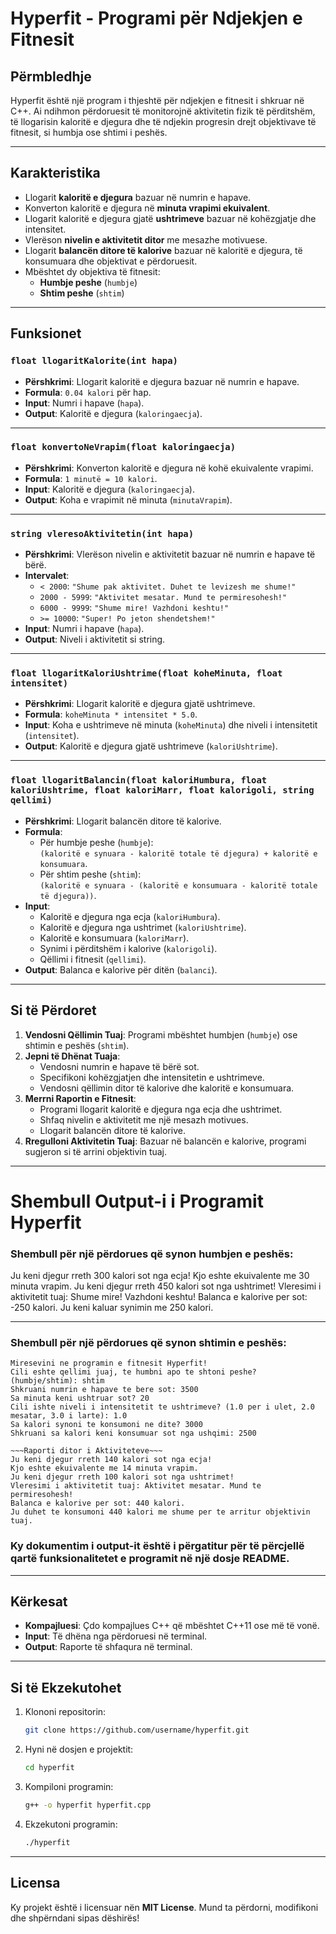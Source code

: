 # Hyperfit - Programi për Ndjekjen e Fitnesit

## Përmbledhje
Hyperfit është një program i thjeshtë për ndjekjen e fitnesit i shkruar në C++. Ai ndihmon përdoruesit të monitorojnë aktivitetin fizik të përditshëm, të llogarisin kaloritë e djegura dhe të ndjekin progresin drejt objektivave të fitnesit, si humbja ose shtimi i peshës.

---

## Karakteristika
- Llogarit **kaloritë e djegura** bazuar në numrin e hapave.
- Konverton kaloritë e djegura në **minuta vrapimi ekuivalent**.
- Llogarit kaloritë e djegura gjatë **ushtrimeve** bazuar në kohëzgjatje dhe intensitet.
- Vlerëson **nivelin e aktivitetit ditor** me mesazhe motivuese.
- Llogarit **balancën ditore të kalorive** bazuar në kaloritë e djegura, të konsumuara dhe objektivat e përdoruesit.
- Mbështet dy objektiva të fitnesit:
  - **Humbje peshe** (`humbje`)
  - **Shtim peshe** (`shtim`)

---

## Funksionet

### `float llogaritKalorite(int hapa)`
- **Përshkrimi**: Llogarit kaloritë e djegura bazuar në numrin e hapave.
- **Formula**: `0.04 kalori` për hap.
- **Input**: Numri i hapave (`hapa`).
- **Output**: Kaloritë e djegura (`kaloringaecja`).

---

### `float konvertoNeVrapim(float kaloringaecja)`
- **Përshkrimi**: Konverton kaloritë e djegura në kohë ekuivalente vrapimi.
- **Formula**: `1 minutë = 10 kalori`.
- **Input**: Kaloritë e djegura (`kaloringaecja`).
- **Output**: Koha e vrapimit në minuta (`minutaVrapim`).

---

### `string vleresoAktivitetin(int hapa)`
- **Përshkrimi**: Vlerëson nivelin e aktivitetit bazuar në numrin e hapave të bërë.
- **Intervalet**:
  - `< 2000`: `"Shume pak aktivitet. Duhet te levizesh me shume!"`
  - `2000 - 5999`: `"Aktivitet mesatar. Mund te permiresohesh!"`
  - `6000 - 9999`: `"Shume mire! Vazhdoni keshtu!"`
  - `>= 10000`: `"Super! Po jeton shendetshem!"`
- **Input**: Numri i hapave (`hapa`).
- **Output**: Niveli i aktivitetit si string.

---

### `float llogaritKaloriUshtrime(float koheMinuta, float intensitet)`
- **Përshkrimi**: Llogarit kaloritë e djegura gjatë ushtrimeve.
- **Formula**: `koheMinuta * intensitet * 5.0`.
- **Input**: Koha e ushtrimeve në minuta (`koheMinuta`) dhe niveli i intensitetit (`intensitet`).
- **Output**: Kaloritë e djegura gjatë ushtrimeve (`kaloriUshtrime`).

---

### `float llogaritBalancin(float kaloriHumbura, float kaloriUshtrime, float kaloriMarr, float kalorigoli, string qellimi)`
- **Përshkrimi**: Llogarit balancën ditore të kalorive.
- **Formula**:
  - Për humbje peshe (`humbje`):  
    `(kaloritë e synuara - kaloritë totale të djegura) + kaloritë e konsumuara`.
  - Për shtim peshe (`shtim`):  
    `(kaloritë e synuara - (kaloritë e konsumuara - kaloritë totale të djegura))`.
- **Input**:
  - Kaloritë e djegura nga ecja (`kaloriHumbura`).
  - Kaloritë e djegura nga ushtrimet (`kaloriUshtrime`).
  - Kaloritë e konsumuara (`kaloriMarr`).
  - Synimi i përditshëm i kalorive (`kalorigoli`).
  - Qëllimi i fitnesit (`qellimi`).
- **Output**: Balanca e kalorive për ditën (`balanci`).

---

## Si të Përdoret

1. **Vendosni Qëllimin Tuaj**: Programi mbështet humbjen (`humbje`) ose shtimin e peshës (`shtim`).
2. **Jepni të Dhënat Tuaja**:
   - Vendosni numrin e hapave të bërë sot.
   - Specifikoni kohëzgjatjen dhe intensitetin e ushtrimeve.
   - Vendosni qëllimin ditor të kalorive dhe kaloritë e konsumuara.
3. **Merrni Raportin e Fitnesit**:
   - Programi llogarit kaloritë e djegura nga ecja dhe ushtrimet.
   - Shfaq nivelin e aktivitetit me një mesazh motivues.
   - Llogarit balancën ditore të kalorive.
4. **Rregulloni Aktivitetin Tuaj**: Bazuar në balancën e kalorive, programi sugjeron si të arrini objektivin tuaj.

---

# Shembull Output-i i Programit Hyperfit

### Shembull për një përdorues që synon humbjen e peshës:

Ju keni djegur rreth 300 kalori sot nga ecja!
Kjo eshte ekuivalente me 30 minuta vrapim.
Ju keni djegur rreth 450 kalori sot nga ushtrimet!
Vleresimi i aktivitetit tuaj: Shume mire! Vazhdoni keshtu!
Balanca e kalorive per sot: -250 kalori.
Ju keni kaluar synimin me 250 kalori.


---

### Shembull për një përdorues që synon shtimin e peshës:

```
Miresevini ne programin e fitnesit Hyperfit!
Cili eshte qellimi juaj, te humbni apo te shtoni peshe? (humbje/shtim): shtim
Shkruani numrin e hapave te bere sot: 3500
Sa minuta keni ushtruar sot? 20
Cili ishte niveli i intensitetit te ushtrimeve? (1.0 per i ulet, 2.0 mesatar, 3.0 i larte): 1.0
Sa kalori synoni te konsumoni ne dite? 3000
Shkruani sa kalori keni konsumuar sot nga ushqimi: 2500

~~~Raporti ditor i Aktiviteteve~~~
Ju keni djegur rreth 140 kalori sot nga ecja!
Kjo eshte ekuivalente me 14 minuta vrapim.
Ju keni djegur rreth 100 kalori sot nga ushtrimet!
Vleresimi i aktivitetit tuaj: Aktivitet mesatar. Mund te permiresohesh!
Balanca e kalorive per sot: 440 kalori.
Ju duhet te konsumoni 440 kalori me shume per te arritur objektivin tuaj. 
```
### Ky dokumentim i output-it është i përgatitur për të përcjellë qartë funksionalitetet e programit në një dosje README.


---

## Kërkesat
- **Kompajluesi**: Çdo kompajlues C++ që mbështet C++11 ose më të vonë.
- **Input**: Të dhëna nga përdoruesi në terminal.
- **Output**: Raporte të shfaqura në terminal.

---

## Si të Ekzekutohet
1. Klononi repositorin:
   ```bash
   git clone https://github.com/username/hyperfit.git
   ```
2. Hyni në dosjen e projektit:
   ```bash
   cd hyperfit
   ```
3. Kompiloni programin:
   ```bash
   g++ -o hyperfit hyperfit.cpp
   ```
4. Ekzekutoni programin:
   ```bash
   ./hyperfit
   ```

---

## Licensa
Ky projekt është i licensuar nën **MIT License**. Mund ta përdorni, modifikoni dhe shpërndani sipas dëshirës!
```

